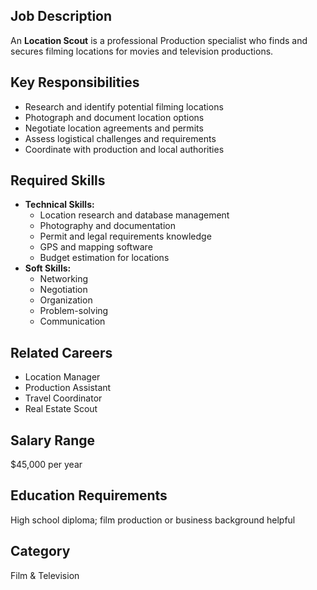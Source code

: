 ## Job Description
An **Location Scout** is a professional Production specialist who finds and secures filming locations for movies and television productions.

## Key Responsibilities
- Research and identify potential filming locations
- Photograph and document location options
- Negotiate location agreements and permits
- Assess logistical challenges and requirements
- Coordinate with production and local authorities

## Required Skills
- **Technical Skills:**
  - Location research and database management
  - Photography and documentation
  - Permit and legal requirements knowledge
  - GPS and mapping software
  - Budget estimation for locations
- **Soft Skills:**
  - Networking
  - Negotiation
  - Organization
  - Problem-solving
  - Communication

## Related Careers
- Location Manager
- Production Assistant
- Travel Coordinator
- Real Estate Scout

## Salary Range
$45,000 per year

## Education Requirements
High school diploma; film production or business background helpful

## Category
Film & Television
